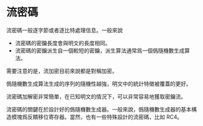# 流密碼

流密碼一般逐字節或者逐比特處理信息。一般來說

- 流密碼的密鑰長度會與明文的長度相同。
- 流密碼的密鑰派生自一個較短的密鑰，派生算法通常爲一個僞隨機數生成算法。

需要注意的是，流加密目前來說都是對稱加密。

僞隨機數生成算法生成的序列的隨機性越強，明文中的統計特徵被覆蓋的更好。

流密碼加解密非常簡單，在已知明文的情況下，可以非常容易地獲取密鑰流。

流密碼的關鍵在於設計好的僞隨機數生成器。一般來說，僞隨機數生成器的基本構造模塊爲反饋移位寄存器。當然，也有一些特殊設計的流密碼，比如 RC4。

